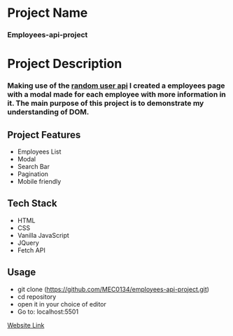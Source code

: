 # Project Name

### Employees-api-project

# Project Description

### Making use of the [random user api](https://randomuser.me/api) I created a employees page with a modal made for each employee with more information in it. The main purpose of this project is to demonstrate my understanding of DOM. 

## Project Features

- Employees List
- Modal 
- Search Bar
- Pagination
- Mobile friendly


## Tech Stack

- HTML
- CSS
- Vanilla JavaScript
- JQuery
- Fetch API 


## Usage

- git clone (https://github.com/MEC0134/employees-api-project.git)
- cd repository 
- open it in your choice of editor
- Go to: localhost:5501


[Website Link](https://mec0134.github.io/employees-api-project/)
